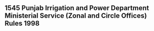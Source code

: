 ## 1545 Punjab Irrigation and Power Department Ministerial Service (Zonal and Circle Offices) Rules 1998

